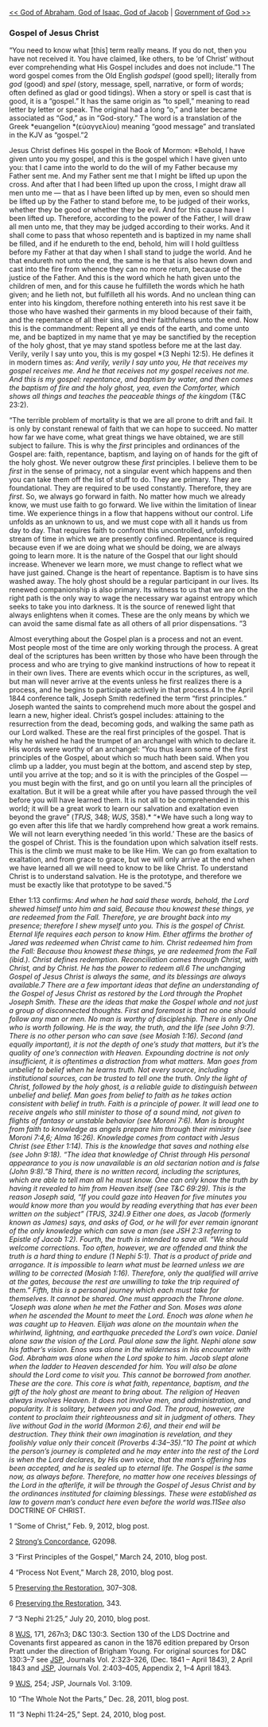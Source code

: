 [<< God of Abraham, God of Isaac, God of Jacob](God%20of%20Abraham,%20God%20of%20Isaac,%20God%20of%20Jacob.md)  |  [Government of God >>](Government%20of%20God.md)

### Gospel of Jesus Christ
“You need to know what [this] term really means. If you do not, then you have not received it. You have claimed, like others, to be ‘of Christ’ without ever comprehending what His Gospel includes and does not include.”1 The word gospel comes from the Old English *godspel* (good spell); literally from *god* (good) and *spel* (story, message, spell, narrative, or form of words; often defined as glad or good tidings). When a story or spell is cast that is good, it is a “gospel.” It has the same origin as “to spell,” meaning to read letter by letter or speak. The original had a long “o,” and later became associated as “God,” as in “God-story.” The word is a translation of the Greek *euangelion *(εὐαγγελίου) meaning “good message” and translated in the KJV as “gospel.”2

Jesus Christ defines His gospel in the Book of Mormon: *Behold, I have given unto you my gospel, and this is the gospel which I have given unto you: that I came into the world to do the will of my Father because my Father sent me. And my Father sent me that I might be lifted up upon the cross. And after that I had been lifted up upon the cross, I might draw all men unto me — that as I have been lifted up by men, even so should men be lifted up by the Father to stand before me, to be judged of their works, whether they be good or whether they be evil. And for this cause have I been lifted up. Therefore, according to the power of the Father, I will draw all men unto me, that they may be judged according to their works. And it shall come to pass that whoso repenteth and is baptized in my name shall be filled, and if he endureth to the end, behold, him will I hold guiltless before my Father at that day when I shall stand to judge the world. And he that endureth not unto the end, the same is he that is also hewn down and cast into the fire from whence they can no more return, because of the justice of the Father. And this is the word which he hath given unto the children of men, and for this cause he fulfilleth the words which he hath given; and he lieth not, but fulfilleth all his words. And no unclean thing can enter into his kingdom, therefore nothing entereth into his rest save it be those who have washed their garments in my blood because of their faith, and the repentance of all their sins, and their faithfulness unto the end. Now this is the commandment: Repent all ye ends of the earth, and come unto me, and be baptized in my name that ye may be sanctified by the reception of the holy ghost, that ye may stand spotless before me at the last day. Verily, verily I say unto you, this is my gospel *(3 Nephi 12:5). He defines it in modern times as: *And verily, verily I say unto you, He that receives my gospel receives me. And he that receives not my gospel receives not me. And this is my gospel: repentance, and baptism by water, and then comes the baptism of fire and the holy ghost, yea, even the Comforter, which shows all things and teaches the peaceable things of the kingdom* (T&C 23:2).

“The terrible problem of mortality is that we are all prone to drift and fail. It is only by constant renewal of faith that we can hope to succeed. No matter how far we have come, what great things we have obtained, we are still subject to failure. This is why the *first* principles and ordinances of the Gospel are: faith, repentance, baptism, and laying on of hands for the gift of the holy ghost. We never outgrow these *first* principles. I believe them to be *first* in the sense of primacy, not a singular event which happens and then you can take them off the list of stuff to do. They are primary. They are foundational. They are required to be used constantly. Therefore, they are *first*. So, we always go forward in faith. No matter how much we already know, we must use faith to go forward. We live within the limitation of linear time. We experience things in a flow that happens without our control. Life unfolds as an unknown to us, and we must cope with all it hands us from day to day. That requires faith to confront this uncontrolled, unfolding stream of time in which we are presently confined. Repentance is required because even if we are doing what we should be doing, we are always going to learn more. It is the nature of the Gospel that our light should increase. Whenever we learn more, we must change to reflect what we have just gained. Change is the heart of repentance. Baptism is to have sins washed away. The holy ghost should be a regular participant in our lives. Its renewed companionship is also primary. Its witness to us that we are on the right path is the only way to wage the necessary war against entropy which seeks to take you into darkness. It is the source of renewed light that always enlightens when it comes. These are the only means by which we can avoid the same dismal fate as all others of all prior dispensations. ”3

Almost everything about the Gospel plan is a process and not an event. Most people most of the time are only working through the process. A great deal of the scriptures has been written by those who have been through the process and who are trying to give mankind instructions of how to repeat it in their own lives. There are events which occur in the scriptures, as well, but man will never arrive at the events unless he first realizes there is a process, and he begins to participate actively in that process.4 In the April 1844 conference talk, Joseph Smith redefined the term “first principles.” Joseph wanted the saints to comprehend much more about the gospel and learn a new, higher ideal. Christ’s gospel includes: attaining to the resurrection from the dead, becoming gods, and walking the same path as our Lord walked. These are the real first principles of the gospel. That is why he wished he had the trumpet of an archangel with which to declare it. His words were worthy of an archangel: “You thus learn some of the first principles of the Gospel, about which so much hath been said. When you climb up a ladder, you must begin at the bottom, and ascend step by step, until you arrive at the top; and so it is with the principles of the Gospel — you must begin with the first, and go on until you learn all the principles of exaltation. But it will be a great while after you have passed through the veil before you will have learned them. It is not all to be comprehended in this world; it will be a great work to learn our salvation and exaltation even beyond the grave” (*TPJS*, 348; *WJS*, 358).* “*We have such a long way to go even after this life that we hardly comprehend how great a work remains. We will not learn everything needed ‘in this world.’ These are the basics of the gospel of Christ. This is the foundation upon which salvation itself rests. This is the climb we must make to be like Him. We can go from exaltation to exaltation, and from grace to grace, but we will only arrive at the end when we have learned all we will need to know to be like Christ. To understand Christ is to understand salvation. He is the prototype, and therefore we must be exactly like that prototype to be saved.”5

Ether 1:13 confirms: *And when he had said these words, behold, the Lord shewed himself unto him and said, Because thou knowest these things, ye are redeemed from the Fall. Therefore, ye are brought back into my presence; therefore I shew myself unto you. *This is the gospel of Christ. Eternal life requires each person to know Him. Ether affirms the brother of Jared was redeemed when Christ came to him. Christ redeemed him from the Fall: *Because thou knowest these things, ye are redeemed from the Fall *(ibid.)*.* Christ defines redemption. Reconciliation comes through Christ, with Christ, and by Christ. He has the power to redeem all.6 The unchanging Gospel of Jesus Christ is always the same, and its blessings are always available.7 There are a few important ideas that define an understanding of the Gospel of Jesus Christ as restored by the Lord through the Prophet Joseph Smith. These are the ideas that make the Gospel whole and not just a group of disconnected thoughts. First and foremost is that no one should follow any man or men. No man is worthy of discipleship. There is only One who is worth following. He is the way, the truth, and the life (*see* John 9:7). There is no other person who can save (*see* Mosiah 1:16). Second (and equally important), it is not the depth of one’s study that matters, but it’s the quality of one’s connection with Heaven. Expounding doctrine is not only insufficient, it is oftentimes a distraction from what matters. Man goes from unbelief to belief when he learns truth. Not every source, including institutional sources, can be trusted to tell one the truth. Only the light of Christ, followed by the holy ghost, is a reliable guide to distinguish between unbelief and belief. Man goes from belief to faith as he takes action consistent with belief in truth. Faith is a principle of power. It will lead one to receive angels who still minister to those of a sound mind, not given to flights of fantasy or unstable behavior (*see* Moroni 7:6). Man is brought from faith to knowledge as angels prepare him through their ministry (*see* Moroni 7:4,6; Alma 16:26). Knowledge comes from contact with Jesus Christ (*see* Ether 1:14). This is the knowledge that saves and nothing else (*see* John 9:18). “The idea that knowledge of Christ through His personal appearance to you is now unavailable is an old sectarian notion and is false (John 9:8).”8 Third, there is no written record, including the scriptures, which are able to tell man all he must know. One can only know the truth by having it revealed to him from Heaven itself (*see* T&C 69:29). This is the reason Joseph said, “If you could gaze into Heaven for five minutes you would know more than you would by reading everything that has ever been written on the subject” (*TPJS,* 324).9 Either one does, as Jacob (formerly known as James) says, and asks of God, or he will for ever remain ignorant of the only knowledge which can save a man (*see* JSH 2:3 referring to Epistle of Jacob 1:2). Fourth, the truth is intended to save all. “We should welcome corrections. Too often, however, we are offended and think the truth is a hard thing to endure (1 Nephi 5:1). That is a product of pride and arrogance. It is impossible to learn what must be learned unless we are willing to be corrected (Mosiah 1:16). Therefore, only the qualified will arrive at the gates, because the rest are unwilling to take the trip required of them.” Fifth, this is a personal journey which each must take for themselves. It cannot be shared. One must approach the Throne alone. “Joseph was alone when he met the Father and Son. Moses was alone when he ascended the Mount to meet the Lord. Enoch was alone when he was caught up to Heaven. Elijah was alone on the mountain when the whirlwind, lightning, and earthquake preceded the Lord’s own voice. Daniel alone saw the vision of the Lord. Paul alone saw the light. Nephi alone saw his father’s vision. Enos was alone in the wilderness in his encounter with God. Abraham was alone when the Lord spoke to him. Jacob slept alone when the ladder to Heaven descended for him. You will also be alone should the Lord come to visit you. This cannot be borrowed from another. These are the core. This core is what faith, repentance, baptism, and the gift of the holy ghost are meant to bring about. The religion of Heaven always involves Heaven. It does not involve men, and administration, and popularity. It is solitary, between you and God. The proud, however, are content to proclaim their righteousness and sit in judgment of others. They live without God in the world (Mormon 2:6), and their end will be destruction. They think their own imagination is revelation, and they foolishly value only their conceit (Proverbs 4:34–35).”10 The point at which the person’s journey is completed and he may enter into the rest of the Lord is when the Lord declares, by His own voice, that the man’s offering has been accepted, and he is sealed up to eternal life. The Gospel is the same now, as always before. Therefore, no matter how one receives blessings of the Lord in the afterlife, it will be through the Gospel of Jesus Christ and by the ordinances instituted for claiming blessings. These were established as law to govern man’s conduct here even before the world was.11*See also* DOCTRINE OF CHRIST.



1 “Some of Christ,” Feb. 9, 2012, blog post.


2
[Strong’s Concordance](#), G2098.


3 “First Principles of the Gospel,” March 24, 2010, blog post.


4 “Process Not Event,” March 28, 2010, blog post.


5
[Preserving the Restoration](#), 307–308.


6
[Preserving the Restoration](#), 343.


7 “3 Nephi 21:25,” July 20, 2010, blog post.


8
[WJS](#), 171, 267n3; D&C 130:3. Section 130 of the LDS Doctrine and Covenants first appeared as canon in the 1876 edition prepared by Orson Pratt under the direction of Brigham Young. For original sources for D&C 130:3–7 see [JSP](#), Journals Vol. 2:323–326, (Dec. 1841 – April 1843), 2 April 1843 and [JSP](#), Journals Vol. 2:403–405, Appendix 2, 1–4 April 1843.


9
[WJS](#), 254; JSP, Journals Vol. 3:109.


10 “The Whole Not the Parts,” Dec. 28, 2011, blog post.


11
“3 Nephi 11:24–25,” Sept. 24, 2010, blog post.